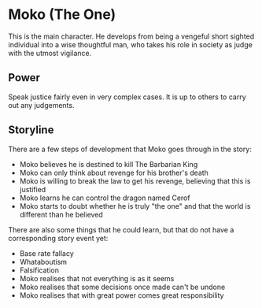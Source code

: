 Moko (The One)
==============

This is the main character. He develops from being a vengeful short sighted individual into a wise thoughtful man, 
who takes his role in society as judge with the utmost vigilance.


Power 
-----

Speak justice fairly even in very complex cases. It is up to others to carry out any judgements.


Storyline
---------

There are a few steps of development that Moko goes through in the story:
* Moko believes he is destined to kill The Barbarian King
* Moko can only think about revenge for his brother's death
* Moko is willing to break the law to get his revenge, believing that this is justified
* Moko learns he can control the dragon named Cerof
* Moko starts to doubt whether he is truly "the one" and that the world is different than he believed

There are also some things that he could learn, but that do not have a corresponding story event yet:
* Base rate fallacy
* Whataboutism
* Falsification
* Moko realises that not everything is as it seems
* Moko realises that some decisions once made can't be undone
* Moko realises that with great power comes great responsibility

